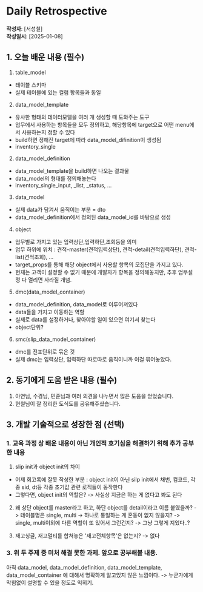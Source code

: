 # Daily Retrospective  
**작성자**: [서성철]  
**작성일시**: [2025-01-08]  

## 1. 오늘 배운 내용 (필수)  

1. table_model
 - 테이블 스키마
 - 실제 테이블에 있는 컬럼 항목들과 동일

2. data_model_template
 - 유사한 형태의 데이터모델을 여러 개 생성할 때 도와주는 도구
 - 업무에서 사용하는 항목들을 모두 정의하고, 해당항목에 target으로 어떤 menu에서 사용하는지 정할 수 있다
 - build하면 정해진 target에 따라 data_model_difinition이 생성됨
 - inventory_single

2. data_model_definition
 - data_model_template을 build하면 나오는 결과물
 - data_model의 형태를 정의해놓는다
 - inventory_single_input, _list, _status, ...

3. data_model 
 - 실제 data가 담겨서 움직이는 부분 = dto
 - data_model_definition에서 정의된 data_model_id를 바탕으로 생성

4. object
 - 업무별로 가지고 있는 입력상단,입력하단,조회등을 의미
 - 업무 하위에 위치 : 견적-master(견적입력상단), 견적-detail(견적입력하단), 견적-list(견적조회), ...
 - target_props를 통해 해당 object에서 사용할 항목의 모집단을 가지고 있다.
 - 현재는 고객이 설정할 수 없기 때문에 개발자가 항목을 정의해놓지만, 추후 업무설정 다 열리면 사라질 개념.

5. dmc(data_model_container)
 - data_model_definition, data_model로 이루어져있다
 - data들을 가지고 이동하는 역할
 - 실제로 data를 설정하거나, 찾아야할 일이 있으면 여기서 찾는다
 - object단위?

6. smc(slip_data_model_container)
 - dmc를 전표단위로 묶은 것
 - 실제 dmc는 입력상단, 입력하단 따로따로 움직이니까 이걸 묶어놓았다.



## 2. 동기에게 도움 받은 내용 (필수)

1. 아연님, 수경님, 민준님과 여러 의견을 나누면서 많은 도움을 얻었습니다.
2. 현철님이 잘 정리한 도식도를 공유해주셨습니다.

## 3. 개발 기술적으로 성장한 점 (선택)
### 1. 교육 과정 상 배운 내용이 아닌 개인적 호기심을 해결하기 위해 추가 공부한 내용

1. slip init과 object init의 차이
 - 어제 회고록에 잘못 작성한 부분 : object init이 아닌 silp init에서 채번, 컴코드, 각종 sid, dt등 각종 초기값 관련 로직들이 동작한다
 - 그렇다면, object init의 역할은?
   -> 사실상 지금은 하는 게 없다고 봐도 된다

2. 왜 상단 object를 master라고 하고, 하단 object를 detail이라고 이름 붙였을까?
    -> 테이블명은 single, multi
    -> 하나로 통일하는 게 혼동이 없지 않을지?
    -> single, multi이외에 다른 역할이 또 있어서 그런건지? 
    -> 그냥 그렇게 지었다..?

3. 재고싱글, 재고멀티를 합쳐놓은 '재고전체항목'은 없는지?
    -> 없다


### 3. 위 두 주제 중 미처 해결 못한 과제. 앞으로 공부해볼 내용.

아직 data_model, data_model_definition, data_model_template, data_model_container 에 대해서 명확하게 알고있지 않은 느낌이다. 
 -> 누군가에게 막힘없이 설명할 수 있을 정도로 익히기.
